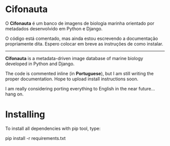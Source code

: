 # Cifonauta

O **Cifonauta** é um banco de imagens de biologia marinha orientado por 
metadados desenvolvido em Python e Django.

O código está comentado, mas ainda estou escrevendo a documentação propriamente 
dita. Espero colocar em breve as instruções de como instalar.

- - -

**Cifonauta** is a metadata-driven image database of marine biology developed in Python and Django.

The code is commented inline (in **Portuguese**), but I am still writing the proper documentation. 
Hope to upload install instructions soon.

I am really considering porting everything to English in the near future... hang on.


# Installing

To install all dependencies with pip tool, type:

pip install -r requirements.txt
